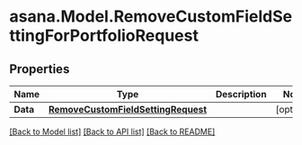 
# asana.Model.RemoveCustomFieldSettingForPortfolioRequest

## Properties

Name | Type | Description | Notes
------------ | ------------- | ------------- | -------------
**Data** | [**RemoveCustomFieldSettingRequest**](RemoveCustomFieldSettingRequest.md) |  | [optional] 

[[Back to Model list]](../README.md#documentation-for-models)
[[Back to API list]](../README.md#documentation-for-api-endpoints)
[[Back to README]](../README.md)

